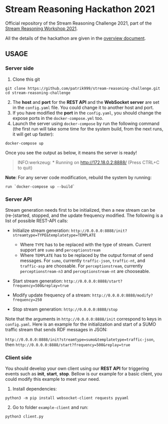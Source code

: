 # Stream Reasoning Hackathon 2021

Official repository of the Stream Reasoning Challenge 2021,
part of the [Stream Reasoning Workshop 2021](http://streamreasoning.org/events/srw2021).

All the details of the hackathon are given in the [overview document](SR_Hackaton_2021.pdf).

## USAGE

### Server side

1. Clone this git

```shell
git clone https://github.com/patrik999/stream-reasoning-challenge.git
cd stream-reasoning-challenge
```

2. The **host** and **port** for the **REST API** and the **WebSocket server** are set in the `config.yaml` file. You could change it to another host and port.
3. If you have modified the **port** in the `config.yaml`, you should change the expose ports in the `docker-compose.yml` too.
4. Launch the server using `docker-compose` by run the following command (the first run will take some time for the system build, from the next runs, it will get up faster):

```shell
docker-compose up
```

Once you see the output as below, it means the server is ready!

> INFO:werkzeug: \* Running on http://172.18.0.2:8888/ (Press CTRL+C to quit)

**Note**: For any server code modification, rebuild the system by running:

```shell
run `docker-compose up --build`
```

### Server API

Stream generation needs first to be initialized, then a new stream can be (re-)started, stopped, and the update frequency modified.
The following is a list of possible REST-API calls:

-   Initialize stream generation: `http://0.0.0.0:8888/init?streamtype=TYPE&templatetype=TEMPLATE`

    -   Where `TYPE` has to be replaced with the type of stream. Current support are `sumo` and `perceptionstream`
    -   Where `TEMPLATE` has to be replaced by the output format of send messages. For `sumo`, currently `traffic-json`, `traffic-nt`,
        and `traffic-asp` are choosable. For `perceptionstream`, currently `perceptionstream-n3` and `perceptionstream-nt` are chooseable.

-   Start stream generation: `http://0.0.0.0:8888/start?frequency=500&replay=true`

-   Modify update frequency of a stream: `http://0.0.0.0:8888/modify?frequency=250`

-   Stop stream generation: `http://0.0.0.0:8888/stop`

Note that the arguments in `http://0.0.0.0:8888/init` correspond to keys in `config.yaml`.
Here is an example for the initialization and start of a SUMO traffic stream that sends RDF messages in JSON:

`http://0.0.0.0:8888/init?streamtype=sumo&templatetype=traffic-json`, then
`http://0.0.0.0:8888/start?frequency=500&replay=true`

### Client side

You should develop your own client using our **REST API** for triggering events such as **init**, **start**, **stop**. Bellow is our example for a basic client, you could modify this example to meet your need.

1. Install dependencies:

```shell
python3 -m pip install websocket-client requests pyyaml
```

2. Go to folder `example-client` and run:

```shell
python3 client.py
```
